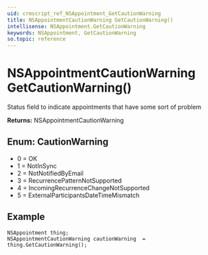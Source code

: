 ```yaml
---
uid: crmscript_ref_NSAppointment_GetCautionWarning
title: NSAppointmentCautionWarning GetCautionWarning()
intellisense: NSAppointment.GetCautionWarning
keywords: NSAppointment, GetCautionWarning
so.topic: reference
---
```


# NSAppointmentCautionWarning GetCautionWarning()

Status field to indicate appointments that have some sort of problem

**Returns:** NSAppointmentCautionWarning

## Enum: CautionWarning

* 0 = OK
* 1 = NotInSync
* 2 = NotNotifiedByEmail
* 3 = RecurrencePatternNotSupported
* 4 = IncomingRecurrenceChangeNotSupported
* 5 = ExternalParticipantsDateTimeMismatch

## Example

```crmscript
NSAppointment thing;
NSAppointmentCautionWarning cautionWarning  = thing.GetCautionWarning();
```
